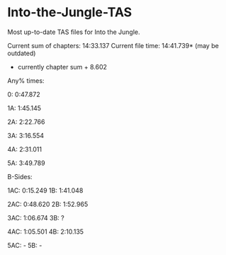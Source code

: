 # Into-the-Jungle-TAS
Most up-to-date TAS files for Into the Jungle.

Current sum of chapters:   14:33.137
Current file time:         14:41.739*
(may be outdated)
* currently chapter sum + 8.602

Any% times:

0:  0:47.872

1A: 1:45.145

2A: 2:22.766

3A: 3:16.554

4A: 2:31.011

5A: 3:49.789


B-Sides:

1AC: 0:15.249
1B:  1:41.048

2AC: 0:48.620
2B:  1:52.965

3AC: 1:06.674
3B:  ?

4AC: 1:05.501
4B:  2:10.135

5AC: -
5B:  -
